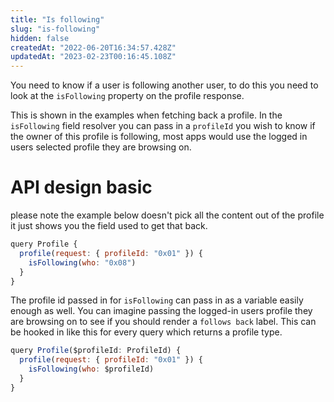 ```yaml
---
title: "Is following"
slug: "is-following"
hidden: false
createdAt: "2022-06-20T16:34:57.428Z"
updatedAt: "2023-02-23T00:16:45.108Z"
---
```


You need to know if a user is following another user, to do this you need to look at the `isFollowing` property on the profile response.

This is shown in the examples when fetching back a profile. In the `isFollowing` field resolver you can pass in a `profileId` you wish to know if the owner of this profile is following, most apps would use the logged in users selected profile they are browsing on.

# API design basic

please note the example below doesn't pick all the content out of the profile it just shows you the field used to get that back.

```javascript Example operation
query Profile {
  profile(request: { profileId: "0x01" }) {
    isFollowing(who: "0x08")
  }
}
```

The profile id passed in for `isFollowing` can pass in as a variable easily enough as well. You can imagine passing the logged-in users profile they are browsing on to see if you should render a `follows back` label. This can be hooked in like this for every query which returns a profile type.

```javascript Example operation
query Profile($profileId: ProfileId) {
  profile(request: { profileId: "0x01" }) {
    isFollowing(who: $profileId)
  }
}
```
